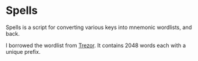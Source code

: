 Spells
======

Spells is a script for converting various keys into mnemonic wordlists, and back.

I borrowed the wordlist from [Trezor](https://raw.githubusercontent.com/trezor/python-mnemonic/master/src/mnemonic/wordlist/english.txt). It contains 2048 words each with a unique prefix.


